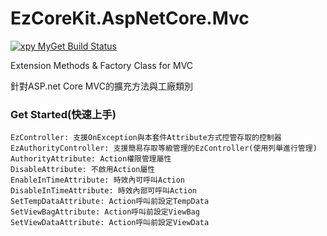 ﻿EzCoreKit.AspNetCore.Mvc
=====
[![xpy MyGet Build Status](https://www.myget.org/BuildSource/Badge/xpy?identifier=9e998e97-5cd7-475e-bf52-1c1ffed913f4)](https://www.myget.org/)

Extension Methods & Factory Class for MVC

針對ASP.net Core MVC的擴充方法與工廠類別

### Get Started(快速上手)
```
EzController: 支援OnException與本套件Attribute方式控管存取的控制器
EzAuthorityController: 支援簡易存取等級管理的EzController(使用列舉進行管理)
AuthorityAttribute: Action權限管理屬性
DisableAttribute: 不啟用Action屬性
EnableInTimeAttribute: 時效內可呼叫Action
DisableInTimeAttribute: 時效內部可呼叫Action
SetTempDataAttribute: Action呼叫前設定TempData
SetViewBagAttribute: Action呼叫前設定ViewBag
SetViewDataAttribute: Action呼叫前設定ViewData
```